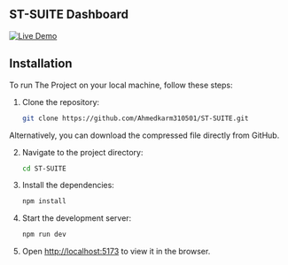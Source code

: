 ## ST-SUITE Dashboard

[![Live Demo](https://img.shields.io/badge/demo-live-blue.svg)]()

## Installation

To run The Project on your local machine, follow these steps:

1. Clone the repository:

   ```bash
   git clone https://github.com/Ahmedkarm310501/ST-SUITE.git
   ```
Alternatively, you can download the compressed file directly from GitHub.

2. Navigate to the project directory:
   ```bash
   cd ST-SUITE
   ```
3. Install the dependencies:
   ```bash
   npm install
   ```
4. Start the development server:
   ```bash
   npm run dev
   ```
5. Open [http://localhost:5173](http://localhost:5173) to view it in the browser.

